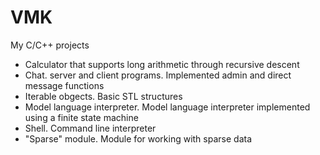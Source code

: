 # VMK
My C/C++ projects
- Сalculator that supports long arithmetic through recursive descent
- Chat. server and client programs. Implemented admin and direct message functions
- Iterable obgects. Basic STL structures
- Model language interpreter. Model language interpreter implemented using a finite state machine
- Shell. Command line interpreter 
- "Sparse" module. Module for working with sparse data
